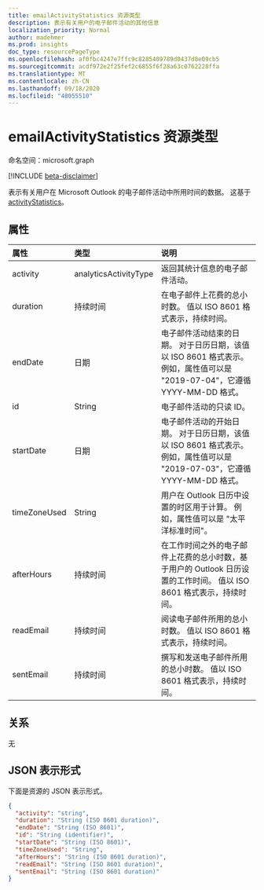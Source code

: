 ```yaml
---
title: emailActivityStatistics 资源类型
description: 表示有关用户的电子邮件活动的其他信息
localization_priority: Normal
author: madehmer
ms.prod: insights
doc_type: resourcePageType
ms.openlocfilehash: af0fbc4247e7ffc9c8285409789d0437d8e09cb5
ms.sourcegitcommit: acdf972e2f25fef2c6855f6f28a63c0762228ffa
ms.translationtype: MT
ms.contentlocale: zh-CN
ms.lasthandoff: 09/18/2020
ms.locfileid: "48055510"
---
```

# <a name="emailactivitystatistics-resource-type"></a>emailActivityStatistics 资源类型

命名空间：microsoft.graph

[!INCLUDE [beta-disclaimer](../../includes/beta-disclaimer.md)]

表示有关用户在 Microsoft Outlook 的电子邮件活动中所用时间的数据。 这基于 [activityStatistics](../resources/activitystatistics.md)。

## <a name="properties"></a>属性

| 属性     | 类型        | 说明 |
|:-------------|:------------|:------------|
|activity|analyticsActivityType| 返回其统计信息的电子邮件活动。|
|duration|持续时间|在电子邮件上花费的总小时数。 值以 ISO 8601 格式表示，持续时间。|
|endDate|日期|电子邮件活动结束的日期。 对于日历日期，该值以 ISO 8601 格式表示。 例如，属性值可以是 "2019-07-04"，它遵循 YYYY-MM-DD 格式。|
|id|String| 电子邮件活动的只读 ID。|
|startDate|日期|电子邮件活动的开始日期。 对于日历日期，该值以 ISO 8601 格式表示。 例如，属性值可以是 "2019-07-03"，它遵循 YYYY-MM-DD 格式。|
|timeZoneUsed|String|用户在 Outlook 日历中设置的时区用于计算。 例如，属性值可以是 "太平洋标准时间"。|
|afterHours|持续时间|在工作时间之外的电子邮件上花费的总小时数，基于用户的 Outlook 日历设置的工作时间。 值以 ISO 8601 格式表示，持续时间。 |
|readEmail|持续时间|阅读电子邮件所用的总小时数。 值以 ISO 8601 格式表示，持续时间。|
|sentEmail|持续时间|撰写和发送电子邮件所用的总小时数。 值以 ISO 8601 格式表示，持续时间。|

## <a name="relationships"></a>关系

无

## <a name="json-representation"></a>JSON 表示形式

下面是资源的 JSON 表示形式。

<!-- {
  "blockType": "resource",
  "baseType": "microsoft.graph.activityStatistics",
  "keyProperty": "id", 
  "optionalProperties": [

  ],
  "@odata.type": "microsoft.graph.emailActivityStatistics"
}--> 

```json
{
  "activity": "string",
  "duration": "String (ISO 8601 duration)",
  "endDate": "String (ISO 8601)",
  "id": "String (identifier)",
  "startDate": "String (ISO 8601)",
  "timeZoneUsed": "String",
  "afterHours": "String (ISO 8601 duration)",
  "readEmail": "String (ISO 8601 duration)",
  "sentEmail": "String (ISO 8601 duration)"
}
```

<!-- uuid: 16cd6b66-4b1a-43a1-adaf-3a886856ed98
2019-02-04 14:57:30 UTC -->
<!-- {
  "type": "#page.annotation",
  "description": "emailActivityStatistics resource",
  "keywords": "",
  "section": "documentation",
  "tocPath": ""
}-->

